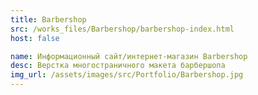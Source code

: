 ```yaml
---
title: Barbershop
src: /works_files/Barbershop/barbershop-index.html
host: false

name: Информационный сайт/интернет-магазин Barbershop
desc: Верстка многостраничного макета барбершопа
img_url: /assets/images/src/Portfolio/Barbershop.jpg
---
```


